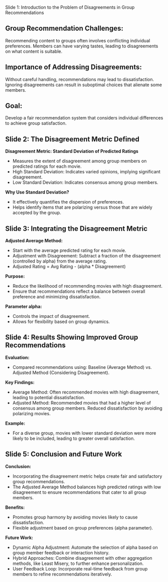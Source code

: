 Slide 1: Introduction to the Problem of Disagreements in Group Recommendations

## Group Recommendation Challenges:

Recommending content to groups often involves conflicting individual preferences. Members can have varying tastes, leading to disagreements on what content is suitable.

## Importance of Addressing Disagreements:

Without careful handling, recommendations may lead to dissatisfaction. Ignoring disagreements can result in suboptimal choices that alienate some members.

## Goal:

Develop a fair recommendation system that considers individual differences to achieve group satisfaction.

## Slide 2: The Disagreement Metric Defined

**Disagreement Metric: Standard Deviation of Predicted Ratings**

- Measures the extent of disagreement among group members on predicted ratings for each movie.
- High Standard Deviation: Indicates varied opinions, implying significant disagreement.
- Low Standard Deviation: Indicates consensus among group members.

**Why Use Standard Deviation?**

- It effectively quantifies the dispersion of preferences.
- Helps identify items that are polarizing versus those that are widely accepted by the group.

## Slide 3: Integrating the Disagreement Metric

**Adjusted Average Method:**

- Start with the average predicted rating for each movie.
- Adjustment with Disagreement: Subtract a fraction of the disagreement (controlled by alpha) from the average rating.
- Adjusted Rating = Avg Rating - (alpha \* Disagreement)

**Purpose:**

- Reduce the likelihood of recommending movies with high disagreement.
- Ensure that recommendations reflect a balance between overall preference and minimizing dissatisfaction.

**Parameter alpha:**

- Controls the impact of disagreement.
- Allows for flexibility based on group dynamics.

## Slide 4: Results Showing Improved Group Recommendations

**Evaluation:**

- Compared recommendations using: Baseline (Average Method) vs. Adjusted Method (Considering Disagreement).

**Key Findings:**

- Average Method: Often recommended movies with high disagreement, leading to potential dissatisfaction.
- Adjusted Method: Recommended movies that had a higher level of consensus among group members. Reduced dissatisfaction by avoiding polarizing movies.

**Example:**

- For a diverse group, movies with lower standard deviation were more likely to be included, leading to greater overall satisfaction.

## Slide 5: Conclusion and Future Work

**Conclusion:**

- Incorporating the disagreement metric helps create fair and satisfactory group recommendations.
- The Adjusted Average Method balances high predicted ratings with low disagreement to ensure recommendations that cater to all group members.

**Benefits:**

- Promotes group harmony by avoiding movies likely to cause dissatisfaction.
- Flexible adjustment based on group preferences (alpha parameter).

**Future Work:**

- Dynamic Alpha Adjustment: Automate the selection of alpha based on group member feedback or interaction history.
- Hybrid Approaches: Combine disagreement with other aggregation methods, like Least Misery, to further enhance personalization.
- User Feedback Loop: Incorporate real-time feedback from group members to refine recommendations iteratively.
